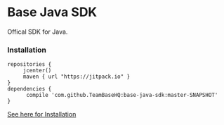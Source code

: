 Base Java SDK
==============
Offical SDK for Java.

### Installation

```
repositories {
     jcenter()
     maven { url "https://jitpack.io" }
}
dependencies {
      compile 'com.github.TeamBaseHQ:base-java-sdk:master-SNAPSHOT'
}
```

[See here for Installation](https://jitpack.io/docs/)
